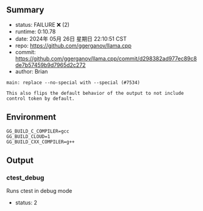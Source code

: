 ## Summary

- status:  FAILURE ❌ (2)
- runtime: 0:10.78
- date:    2024年 05月 26日 星期日 22:10:51 CST
- repo:    https://github.com/ggerganov/llama.cpp
- commit:  https://github.com/ggerganov/llama.cpp/commit/d298382ad977ec89c8de7b57459b9d7965d2c272
- author:  Brian
```
main: replace --no-special with --special (#7534)

This also flips the default behavior of the output to not include control token by default.
```

## Environment

```
GG_BUILD_C_COMPILER=gcc
GG_BUILD_CLOUD=1
GG_BUILD_CXX_COMPILER=g++
```

## Output

### ctest_debug

Runs ctest in debug mode
- status: 2
```

```

